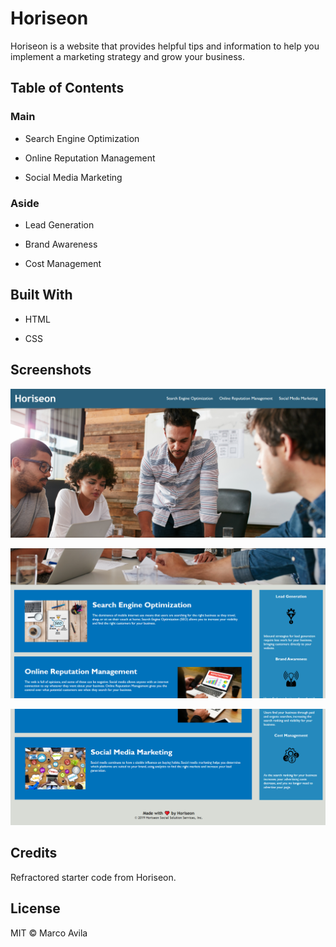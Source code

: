 # Horiseon

Horiseon is a website that provides helpful tips and information to help you implement a marketing strategy and grow your business.

## Table of Contents

### Main

- Search Engine Optimization

- Online Reputation Management

- Social Media Marketing

### Aside

- Lead Generation

- Brand Awareness

- Cost Management

## Built With

- HTML

- CSS

## Screenshots

![alt text](assets/images/screenshot-1.png)

![alt text](assets/images/screenshot-2.png)

![alt text](assets/images/screenshot-3.png)

## Credits

Refractored starter code from Horiseon.

## License

MIT &copy; Marco Avila
